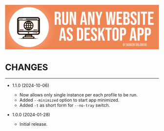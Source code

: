 ![WebApp](docs/logo.png)

# CHANGES

---

* 1.1.0 (2024-10-06)
  * Now allows only single instance per each profile to be run. 
  * Added `--minimized` option to start app minimized.
  * Added `-t` as short form for `--no-tray` switch.

* 1.0.0 (2024-01-28)
  * Initial release.
